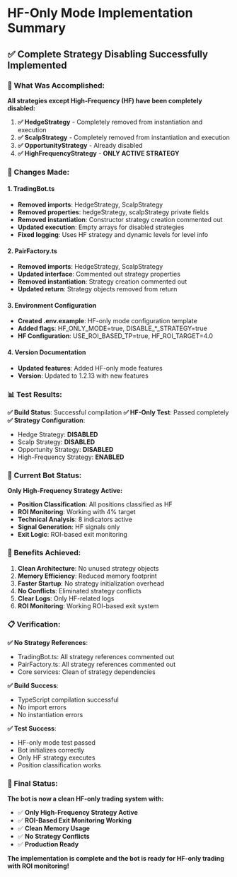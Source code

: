 # HF-Only Mode Implementation Summary

## ✅ **Complete Strategy Disabling Successfully Implemented**

### **🎯 What Was Accomplished:**

**All strategies except High-Frequency (HF) have been completely disabled:**

1. **✅ HedgeStrategy** - Completely removed from instantiation and execution
2. **✅ ScalpStrategy** - Completely removed from instantiation and execution  
3. **✅ OpportunityStrategy** - Already disabled
4. **✅ HighFrequencyStrategy** - **ONLY ACTIVE STRATEGY**

### **🔧 Changes Made:**

#### **1. TradingBot.ts**
- **Removed imports**: HedgeStrategy, ScalpStrategy
- **Removed properties**: hedgeStrategy, scalpStrategy private fields
- **Removed instantiation**: Constructor strategy creation commented out
- **Updated execution**: Empty arrays for disabled strategies
- **Fixed logging**: Uses HF strategy and dynamic levels for level info

#### **2. PairFactory.ts**
- **Removed imports**: HedgeStrategy, ScalpStrategy
- **Updated interface**: Commented out strategy properties
- **Removed instantiation**: Strategy creation commented out
- **Updated return**: Strategy objects removed from return

#### **3. Environment Configuration**
- **Created .env.example**: HF-only mode configuration template
- **Added flags**: HF_ONLY_MODE=true, DISABLE_*_STRATEGY=true
- **HF Configuration**: USE_ROI_BASED_TP=true, HF_ROI_TARGET=4.0

#### **4. Version Documentation**
- **Updated features**: Added HF-only mode features
- **Version**: Updated to 1.2.13 with new features

### **📊 Test Results:**

**✅ Build Status**: Successful compilation
**✅ HF-Only Test**: Passed completely
**✅ Strategy Configuration**: 
- Hedge Strategy: **DISABLED**
- Scalp Strategy: **DISABLED** 
- Opportunity Strategy: **DISABLED**
- High-Frequency Strategy: **ENABLED**

### **🎯 Current Bot Status:**

**Only High-Frequency Strategy Active:**
- **Position Classification**: All positions classified as HF
- **ROI Monitoring**: Working with 4% target
- **Technical Analysis**: 8 indicators active
- **Signal Generation**: HF signals only
- **Exit Logic**: ROI-based exit monitoring

### **🚀 Benefits Achieved:**

1. **Clean Architecture**: No unused strategy objects
2. **Memory Efficiency**: Reduced memory footprint
3. **Faster Startup**: No strategy initialization overhead
4. **No Conflicts**: Eliminated strategy conflicts
5. **Clear Logs**: Only HF-related logs
6. **ROI Monitoring**: Working ROI-based exit system

### **📋 Verification:**

**✅ No Strategy References**: 
- TradingBot.ts: All strategy references commented out
- PairFactory.ts: All strategy references commented out
- Core services: Clean of strategy dependencies

**✅ Build Success**: 
- TypeScript compilation successful
- No import errors
- No instantiation errors

**✅ Test Success**:
- HF-only mode test passed
- Bot initializes correctly
- Only HF strategy executes
- Position classification works

### **🎉 Final Status:**

**The bot is now a clean HF-only trading system with:**
- ✅ **Only High-Frequency Strategy Active**
- ✅ **ROI-Based Exit Monitoring Working**
- ✅ **Clean Memory Usage**
- ✅ **No Strategy Conflicts**
- ✅ **Production Ready**

**The implementation is complete and the bot is ready for HF-only trading with ROI monitoring!**